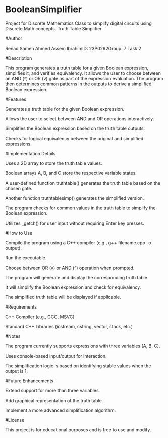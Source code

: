 # BooleanSimplifier
Project for Discrete Mathematics Class to simplify digital circuits using Discrete Math concepts.
Truth Table Simplifier

#Author

Renad Sameh Ahmed Assem IbrahimID: 23P0292Group: 7 Task 2

#Description

This program generates a truth table for a given Boolean expression, simplifies it, and verifies equivalency. It allows the user to choose between an AND (^) or OR (v) gate as part of the expression evaluation. The program then determines common patterns in the outputs to derive a simplified Boolean expression.

#Features

Generates a truth table for the given Boolean expression.

Allows the user to select between AND and OR operations interactively.

Simplifies the Boolean expression based on the truth table outputs.

Checks for logical equivalency between the original and simplified expressions.

#Implementation Details

Uses a 2D array to store the truth table values.

Boolean arrays A, B, and C store the respective variable states.

A user-defined function truthtable() generates the truth table based on the chosen gate.

Another function truthtablesimp() generates the simplified version.

The program checks for common values in the truth table to simplify the Boolean expression.

Utilizes _getch() for user input without requiring Enter key presses.

#How to Use

Compile the program using a C++ compiler (e.g., g++ filename.cpp -o output).

Run the executable.

Choose between OR (v) or AND (^) operation when prompted.

The program will generate and display the corresponding truth table.

It will simplify the Boolean expression and check for equivalency.

The simplified truth table will be displayed if applicable.

#Requirements

C++ Compiler (e.g., GCC, MSVC)

Standard C++ Libraries (iostream, cstring, vector, stack, etc.)

#Notes

The program currently supports expressions with three variables (A, B, C).

Uses console-based input/output for interaction.

The simplification logic is based on identifying stable values when the output is 1.

#Future Enhancements

Extend support for more than three variables.

Add graphical representation of the truth table.

Implement a more advanced simplification algorithm.

#License

This project is for educational purposes and is free to use and modify.

